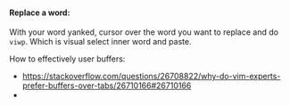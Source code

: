 #### Replace a word: 

With your word yanked, cursor over the word you want to replace and do `viwp`. Which is visual select inner word and paste.





How to effectively user buffers: 

- https://stackoverflow.com/questions/26708822/why-do-vim-experts-prefer-buffers-over-tabs/26710166#26710166
- 

  



